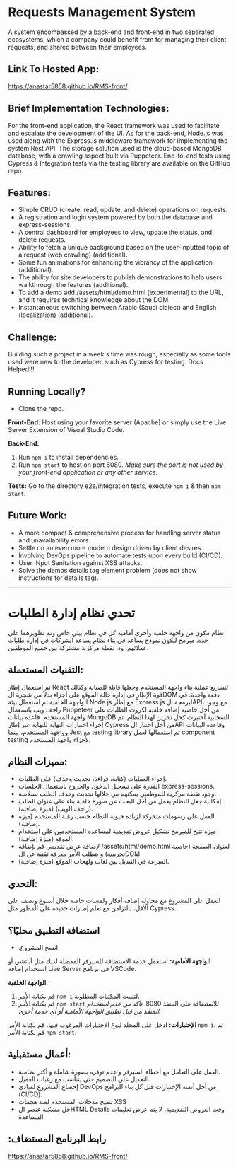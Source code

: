 # Requests Management System

A system encompassed by a back-end and front-end in two separated ecosystems, which a company could benefit from for managing their client requests, and shared between their employees.

## Link To Hosted App:

https://anastar5858.github.io/RMS-front/


## Brief Implementation Technologies:

For the front-end application, the React framework was used to facilitate and escalate the development of the UI. As for the back-end, Node.js was used along with the Express.js middleware framework for implementing the system Rest API. The storage solution used is the cloud-based MongoDB database, with a crawling aspect built via Puppeteer. End-to-end tests using Cypress & Integration tests via the testing library are available on the GitHub repo.

## Features:

- Simple CRUD (create, read, update, and delete) operations on requests.
- A registration and login system powered by both the database and express-sessions.
- A central dashboard for employees to view, update the status, and delete requests.
- Ability to fetch a unique background based on the user-inputted topic of a request (web crawling) (additional).
- Some fun animations for enhancing the vibrancy of the application (additional).
- The ability for site developers to publish demonstrations to help users walkthrough the features (additional).
- To add a demo add /assets/html/demo.html (experimental) to the URL, and it requires technical knowledge about the DOM.
- Instantaneous switching between Arabic (Saudi dialect) and English (localization) (additional).

## Challenge:

Building such a project in a week's time was rough, especially as some tools used were new to the developer, such as Cypress for testing. Docs Helped!!!

## Running Locally?
- Clone the repo.

**Front-End:**
Host using your favorite server (Apache) or simply use the Live Server Extension of Visual Studio Code.

**Back-End:**
1. Run `npm i` to install dependencies.
2. Run `npm start` to host on port 8080.
   *Make sure the port is not used by your front-end application or any other service.*

**Tests:**
Go to the directory e2e/integration tests, execute `npm i` & then `npm start`. 

## Future Work:

- A more compact & comprehensive process for handling server status and unavailability errors.
- Settle on an even more modern design driven by client desires.
- Involving DevOps pipeline to automate tests upon every build (CI/CD).
- User INput Sanitation against XSS attacks.
- Solve the demos details tag element problem (does not show instructions for details tag).

---

# تحدي نظام إدارة الطلبات

نظام مكون من واجهة خلفية وأخرى أمامية كل في نظام بيئي خاص وتم تطويرهما على حدة. مبرمج ليكون نموذج يساعد في بناء نظام يساعد الشركات في إدارة طلبات عملائهم، وذا نقطة مركزية مشتركة بين جميع الموظفين.

## التقنيات المستعملة:

تم استعمال إطار React لتسريع عملية بناء واجهة المستخدم وجعلها قابلة للصيانة وكذلك قوة الإطار في إدارة حالة الموقع على أجزاء بدلاً من شجرة الDOM دفعة واحدة. في الواجهة الخلفية تم استعمال بيئة Node.js مع إطار Express.js لبرمجة الAPI، مع وجود زاحف ويب باستعمال Puppeteer من أجل خاصية إضافة خلفية لكروت الطلبات على واجهة المستخدم. قاعدة بيانات MongoDB السحابية أختيرت كحل تخزين لهذا النظام. تم إجراء اختبارات النهاية للنهاية عبر إطار Cypress من أجل اختبار الAPI وقاعدة البيانات وواجهة المستخدم، بينما Jest مع testing library تم استعمالها لعمل component testing لأجزاء واجهة المستخدم.

## مميزات النظام:

- إجراء العمليات (كتابة، قراءة، تحديث وحذف) على الطلبات.
- القدرة على تسجيل الدخول والخروج باستعمال الجلسات express-sessions.
- وجود نقطة مركزية للموظفين يمكنهم من خلالها تحديث وحذف الطلب بسلاسة.
- إمكانية جعل النظام يعمل من أجل البحث عن صورة خلفية بناء على عنوان الطلب (زاحف الويب) (ميزة إضافية).
- العمل على رسومات متحركة لزيادة حيوية النظام حسب رغبة المستخدم (ميزة إضافية).
- ميزة تتيح للمبرمج تشكيل عروض تقديمية لمساعدة المستخدمين على استخدام الموقع (ميزة إضافية).
- لإضافة عرض تقديمي قم بإضافة /assets/html/demo.html لعنوان الصفحة (خاصية تجريبية) و يتطلب الأمر معرفة تقنية عن الDOM
- السرعة في التبديل بين لغات ولهجات الموقع (ميزة إضافية).

## التحدي:

العمل على المشروع مع محاولة إضافة أفكار ولمسات خاصة خلال أسبوع ونصف على الأقل، بالتزامن مع تعلم إطارات جديدة على المطور مثل Cypress.

## استضافة التطبيق محليًا؟
- .انسح المشروع

**الواجهة الأمامية:**
استعمل خدمة الاستضافة للسيرفر المفضلة لديك مثل أباتشي أو استخدام إضافة Live Server في برنامج VSCode.

**الواجهة الخلفية:**
1. قم بكتابة الأمر `npm i` لتثبيت المكتبات المطلوبة.
2. قم بكتابة الأمر `npm start` للاستضافة على المنفذ 8080.
   *تأكد من عدم استخدام المنفذ من قبل تطبيق الواجهة الأمامية أو أي خدمة أخرى.*

**الإختبارات:**
ادخل على المجلد لنوع الإختبارات المرغوب فيها، قم بكتابة الأمر `npm i`، ثم قم بكتابة الأمر `npm start`.

## أعمال مستقبلية:

- العمل على التعامل مع أخطاء السيرفر و عدم توفره بصورة شاملة و أكثر نظامية.
- التعديل على التصميم حتى يتناسب مع رغبات العميل.
- إخضاع المشروع لمبادئ DevOps من أجل أتمتة الإختبارات قبل كل بناء للبرامج (CI/CD).
- تنقيح مدخلات المستخدم لصد هجمات XSS
- حل مشكلة عنصر الHTML Details وقت العروض التقديمية، لا يتم عرض تعليمات المساعدة

## :رابط البرنامج المستضاف

https://anastar5858.github.io/RMS-front/
